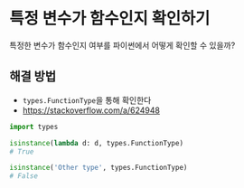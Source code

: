 # 특정 변수가 함수인지 확인하기

특정한 변수가 함수인지 여부를 파이썬에서 어떻게 확인할 수 있을까?

## 해결 방법

- `types.FunctionType`을 통해 확인한다
- <https://stackoverflow.com/a/624948>

```python
import types

isinstance(lambda d: d, types.FunctionType)
# True

isinstance('Other type', types.FunctionType)
# False
```
